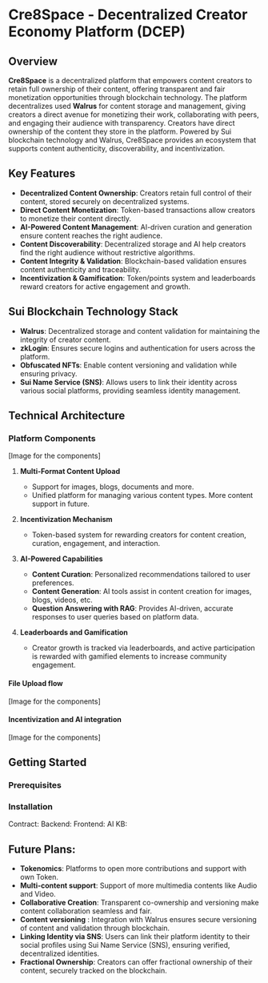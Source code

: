 # Cre8Space - Decentralized Creator Economy Platform (DCEP)

## Overview

**Cre8Space** is a decentralized platform that empowers content creators to retain full ownership of their content, offering transparent and fair monetization opportunities through blockchain technology. The platform decentralizes used **Walrus** for content storage and management, giving creators a direct avenue for monetizing their work, collaborating with peers, and engaging their audience with transparency. Creators have direct ownership of the content they store in the platform. Powered by Sui blockchain technology and Walrus, Cre8Space provides an ecosystem that supports content authenticity, discoverability, and incentivization.

## Key Features

- **Decentralized Content Ownership**: Creators retain full control of their content, stored securely on decentralized systems.
- **Direct Content Monetization**: Token-based transactions allow creators to monetize their content directly.
- **AI-Powered Content Management**: AI-driven curation and generation ensure content reaches the right audience.
- **Content Discoverability**: Decentralized storage and AI help creators find the right audience without restrictive algorithms.
- **Content Integrity & Validation**: Blockchain-based validation ensures content authenticity and traceability.
- **Incentivization & Gamification**: Token/points system and leaderboards reward creators for active engagement and growth.

## Sui Blockchain Technology Stack

- **Walrus**: Decentralized storage and content validation for maintaining the integrity of creator content.
- **zkLogin**: Ensures secure logins and authentication for users across the platform.
- **Obfuscated NFTs**: Enable content versioning and validation while ensuring privacy.
- **Sui Name Service (SNS)**: Allows users to link their identity across various social platforms, providing seamless identity management.

## Technical Architecture

### Platform Components
[Image for the components]

1. **Multi-Format Content Upload**
   - Support for images, blogs, documents and more.
   - Unified platform for managing various content types. More content support in future.

2. **Incentivization Mechanism**
   - Token-based system for rewarding creators for content creation, curation, engagement, and interaction.
   
3. **AI-Powered Capabilities**
   - **Content Curation**: Personalized recommendations tailored to user preferences.
   - **Content Generation**: AI tools assist in content creation for images, blogs, videos, etc.
   - **Question Answering with RAG**: Provides AI-driven, accurate responses to user queries based on platform data.

4. **Leaderboards and Gamification**
   - Creator growth is tracked via leaderboards, and active participation is rewarded with gamified elements to increase community engagement.

#### File Upload flow
[Image for the components]

#### Incentivization and AI integration
[Image for the components]


## Getting Started

### Prerequisites


### Installation
Contract:
Backend:
Frontend:
AI KB:



## Future Plans:
- **Tokenomics**: Platforms to open more contributions and support with own Token.
- **Multi-content support**: Support of more multimedia contents like Audio and Video.
- **Collaborative Creation**: Transparent co-ownership and versioning make content collaboration seamless and fair.
- **Content versioning** : Integration with Walrus ensures secure versioning of content and validation through blockchain.
- **Linking Identity via SNS**: Users can link their platform identity to their social profiles using Sui Name Service (SNS), ensuring verified, decentralized identities.
- **Fractional Ownership**: Creators can offer fractional ownership of their content, securely tracked on the blockchain.
